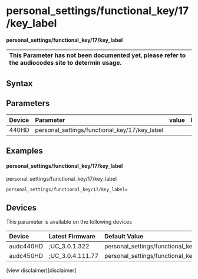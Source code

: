 ﻿---
description: personal_settings/functional_key/17/key_label
search: false
---

# personal_settings/functional_key/17/key_label

#### personal_settings/functional_key/17/key_label


| This Parameter has not been documented yet, please refer to the audiocodes site to determin usage.  | 
| :--- |

## Syntax

## Parameters
|Device|Parameter|value|Description|
|:---|:---|:---|:---|
| 440HD | personal_settings/functional_key/17/key_label |  |  |

## Examples
#### personal_settings/functional_key/17/key_label

personal_settings/functional_key/17/key_label

```
personal_settings/functional_key/17/key_label=
```

## Devices
This parameter is available on the following devices

| Device | Latest Firmware | Default Value |
|:---|:---|:---|
| audc440HD | ;UC_3.0.1.322 | personal_settings/functional_key/17/key_label= 
| audc450HD | ;UC_3.0.4.111.77 | personal_settings/functional_key/17/key_label= 

(view disclaimer)[disclaimer]
